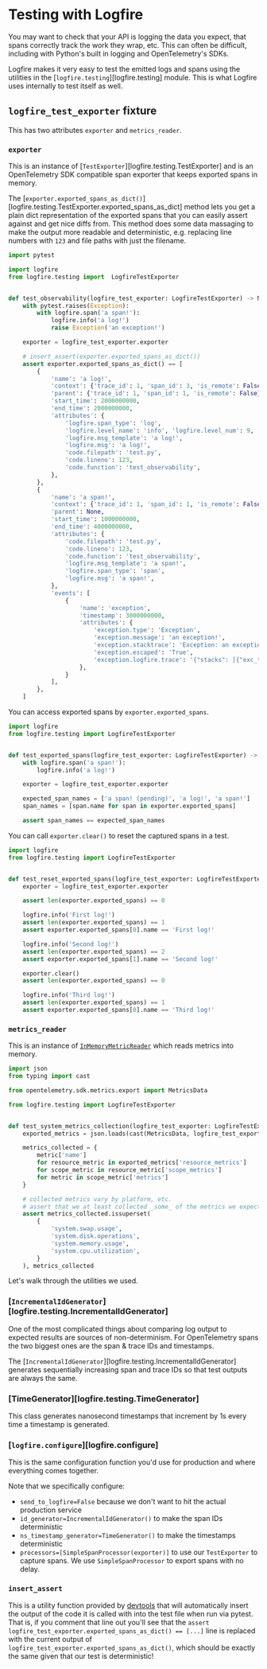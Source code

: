 # Testing with Logfire

You may want to check that your API is logging the data you expect, that spans correctly track the work they wrap, etc.
This can often be difficult, including with Python's built in logging and OpenTelemetry's SDKs.

Logfire makes it very easy to test the emitted logs and spans using the utilities in the
[`logfire.testing`][logfire.testing] module.
This is what Logfire uses internally to test itself as well.

## `logfire_test_exporter` fixture

This has two attributes `exporter` and `metrics_reader`.

### `exporter`

This is an instance of [`TestExporter`][logfire.testing.TestExporter] and is an OpenTelemetry SDK compatible
span exporter that keeps exported spans in memory.

The [`exporter.exported_spans_as_dict()`][logfire.testing.TestExporter.exported_spans_as_dict] method lets you get
a plain dict representation of the exported spans that you can easily assert against and get nice diffs from.
This method does some data massaging to make the output more readable and deterministic, e.g. replacing line
numbers with `123` and file paths with just the filename.

```py
import pytest

import logfire
from logfire.testing import  LogfireTestExporter


def test_observability(logfire_test_exporter: LogfireTestExporter) -> None:
    with pytest.raises(Exception):
        with logfire.span('a span!'):
            logfire.info('a log!')
            raise Exception('an exception!')

    exporter = logfire_test_exporter.exporter

    # insert_assert(exporter.exported_spans_as_dict())
    assert exporter.exported_spans_as_dict() == [
        {
            'name': 'a log!',
            'context': {'trace_id': 1, 'span_id': 3, 'is_remote': False},
            'parent': {'trace_id': 1, 'span_id': 1, 'is_remote': False},
            'start_time': 2000000000,
            'end_time': 2000000000,
            'attributes': {
                'logfire.span_type': 'log',
                'logfire.level_name': 'info', 'logfire.level_num': 9,
                'logfire.msg_template': 'a log!',
                'logfire.msg': 'a log!',
                'code.filepath': 'test.py',
                'code.lineno': 123,
                'code.function': 'test_observability',
            },
        },
        {
            'name': 'a span!',
            'context': {'trace_id': 1, 'span_id': 1, 'is_remote': False},
            'parent': None,
            'start_time': 1000000000,
            'end_time': 4000000000,
            'attributes': {
                'code.filepath': 'test.py',
                'code.lineno': 123,
                'code.function': 'test_observability',
                'logfire.msg_template': 'a span!',
                'logfire.span_type': 'span',
                'logfire.msg': 'a span!',
            },
            'events': [
                {
                    'name': 'exception',
                    'timestamp': 3000000000,
                    'attributes': {
                        'exception.type': 'Exception',
                        'exception.message': 'an exception!',
                        'exception.stacktrace': 'Exception: an exception!',
                        'exception.escaped': 'True',
                        'exception.logfire.trace': '{"stacks": [{"exc_type": "Exception", "exc_value": "an exception!", "syntax_error": null, "is_cause": false, "frames": [{"filename": "test.py", "lineno": 123, "name": "test_observability", "line": "", "locals": null}]}]}',
                    },
                }
            ],
        },
    ]
```

You can access exported spans by `exporter.exported_spans`.

```py
import logfire
from logfire.testing import LogfireTestExporter


def test_exported_spans(logfire_test_exporter: LogfireTestExporter) -> None:
    with logfire.span('a span!'):
        logfire.info('a log!')

    exporter = logfire_test_exporter.exporter

    expected_span_names = ['a span! (pending)', 'a log!', 'a span!']
    span_names = [span.name for span in exporter.exported_spans]

    assert span_names == expected_span_names
```

You can call `exporter.clear()` to reset the captured spans in a test.

```py
import logfire
from logfire.testing import LogfireTestExporter


def test_reset_exported_spans(logfire_test_exporter: LogfireTestExporter) -> None:
    exporter = logfire_test_exporter.exporter

    assert len(exporter.exported_spans) == 0

    logfire.info('First log!')
    assert len(exporter.exported_spans) == 1
    assert exporter.exported_spans[0].name == 'First log!'

    logfire.info('Second log!')
    assert len(exporter.exported_spans) == 2
    assert exporter.exported_spans[1].name == 'Second log!'

    exporter.clear()
    assert len(exporter.exported_spans) == 0

    logfire.info('Third log!')
    assert len(exporter.exported_spans) == 1
    assert exporter.exported_spans[0].name == 'Third log!'
```

### `metrics_reader`
This is an instance of [`InMemoryMetricReader`](https://opentelemetry-python.readthedocs.io/en/latest/sdk/metrics.export.html#opentelemetry.sdk.metrics.export.InMemoryMetricReader)
which reads metrics into memory.

```py
import json
from typing import cast

from opentelemetry.sdk.metrics.export import MetricsData

from logfire.testing import LogfireTestExporter


def test_system_metrics_collection(logfire_test_exporter: LogfireTestExporter) -> None:
    exported_metrics = json.loads(cast(MetricsData, logfire_test_exporter.metrics_reader.get_metrics_data()).to_json())  # type: ignore

    metrics_collected = {
        metric['name']
        for resource_metric in exported_metrics['resource_metrics']
        for scope_metric in resource_metric['scope_metrics']
        for metric in scope_metric['metrics']
    }

    # collected metrics vary by platform, etc.
    # assert that we at least collected _some_ of the metrics we expect
    assert metrics_collected.issuperset(
        {
            'system.swap.usage',
            'system.disk.operations',
            'system.memory.usage',
            'system.cpu.utilization',
        }
    ), metrics_collected
```

Let's walk through the utilities we used.

### [`IncrementalIdGenerator`][logfire.testing.IncrementalIdGenerator]

One of the most complicated things about comparing log output to expected results are sources of non-determinism.
For OpenTelemetry spans the two biggest ones are the span & trace IDs and timestamps.

The [`IncrementalIdGenerator`][logfire.testing.IncrementalIdGenerator] generates sequentially increasing span
and trace IDs so that test outputs are always the same.

### [TimeGenerator][logfire.testing.TimeGenerator]

This class generates nanosecond timestamps that increment by 1s every time a timestamp is generated.

### [`logfire.configure`][logfire.configure]

This is the same configuration function you'd use for production and where everything comes together.

Note that we specifically configure:

- `send_to_logfire=False` because we don't want to hit the actual production service
- `id_generator=IncrementalIdGenerator()` to make the span IDs deterministic
- `ns_timestamp_generator=TimeGenerator()` to make the timestamps deterministic
- `processors=[SimpleSpanProcessor(exporter)]` to use our `TestExporter` to capture spans. We use `SimpleSpanProcessor` to export spans with no delay.

### `insert_assert`

This is a utility function provided by [devtools](https://github.com/samuelcolvin/python-devtools) that will automatically insert the output of the code it is called with into the test file when run via pytest. That is, if you comment that line out you'll see that the `assert logfire_test_exporter.exported_spans_as_dict() == [...]` line is replaced with the current output of `logfire_test_exporter.exported_spans_as_dict()`, which should be exactly the same given that our test is deterministic!
